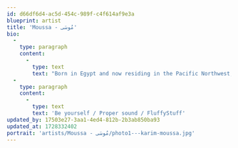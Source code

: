 ```yaml
---
id: d66df6d4-ac5d-454c-989f-c4f614af9e3a
blueprint: artist
title: 'Moussa - مُوسَى'
bio:
  -
    type: paragraph
    content:
      -
        type: text
        text: "Born in Egypt and now residing in the Pacific Northwest, Moussa is a Portland-based artist who has been pushing the boundaries of sound for nearly a decade. Moussa is known for his deep exploration of the underground realms of house and techno, weaving together diverse influences to create immersive and experimental sets. His approach to music is rooted in art and discovery, always seeking to take dancers on a journey through uncharted sonic landscapes. Moussa's sets are a testament to his passion for the deeper side of electronic music. Following the thread without boundaries, he invites listeners and dancers to connect with the rhythm and flow of the dance floor’s vibrations. Whether in a warehouse, at a festival, or in a late-night club, Moussa's performances are a unique experience, filled with experimental and fun turns that challenge and inspire. (aliens and rainbows)"
  -
    type: paragraph
    content:
      -
        type: text
        text: 'Be yourself / Proper sound / FluffyStuff'
updated_by: 17503e27-3aa1-4ed4-812b-2b3ab850ba93
updated_at: 1728332402
portrait: 'artists/Moussa - مُوسَى/photo1---karim-moussa.jpg'
---
```

